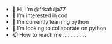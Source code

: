 - 👋 Hi, I’m @frkafulja77
- 👀 I’m interested in cod
- 🌱 I’m currently learning python
- 💞️ I’m looking to collaborate on python
- 📫 How to reach me ...............

<!---
frkafulja77/frkafulja77 is a ✨ special ✨ repository because its `README.md` (this file) appears on your GitHub profile.
You can click the Preview link to take a look at your changes.
--->
